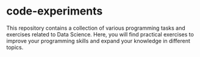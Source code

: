 # code-experiments
This repository contains a collection of various programming tasks and exercises related to Data Science. 
Here, you will find practical exercises to improve your programming skills and expand your knowledge in different topics.
